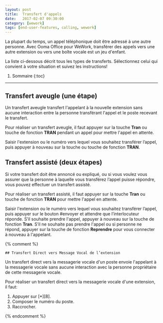 ```yaml
---
layout: post
title:  Transfert d'appels
date:   2017-02-07 09:30:00
category: [wework]
tags: [end-user-features, calling, wework]
---
```


La plupart du temps, un appel téléphonique doit être adressé à une autre personne. Avec Ooma Office pour WeWork, transférer des appels vers une autre extension ou vers une boîte vocale est un jeu d'enfant.

La liste ci-dessous décrit tous les types de transferts. Sélectionnez celui qui convient à votre situation et suivez les instructions!

1. Sommaire
{:toc}
* * *

## Transfert aveugle (une étape)

Un transfert aveugle transfert l'appelant à la nouvelle extension sans aucune interaction entre la personne transférant l'appel et le poste recevant le transfert.

Pour réaliser un transfert aveugle, il faut appuyer sur la touche **Tran** ou touche de fonction **TRAN** pendant un appel pour mettre l'appel en attente.

Saisir l'extension ou le numéro vers lequel vous souhaitez transférer l’appel, puis appuyer à nouveau sur la touche ou touche de fonction **TRAN**.

## Transfert assisté (deux étapes)

Si votre transfert doit être annoncé ou expliqué, ou si vous voulez vous assurer que la personne à laquelle vous transférez l’appel puisse répondre, vous pouvez effectuer un transfert assisté.

Pour réaliser un transfert assisté, il faut appuyer sur la touche **Tran** ou touche de fonction **TRAN** pour mettre l'appel en attente.

Saisir l'extension ou le numéro vers lequel vous souhaitez transférer l’appel, puis appuyer sur le bouton #envoyer et attendre que l’interlocuteur réponde. S’il souhaite prendre l'appel, appuyer à nouveau sur la touche de fonction **Tran**. S’il ne souhaite pas prendre l'appel ou si personne ne répond, appuyer sur la touche de fonction **Reprendre** pour vous connecter à nouveau à l'appelant.

{% comment %}

	## Transfert Direct vers Message Vocal de l’extension

Un transfert direct vers la messagerie vocale d'un poste envoie l'appelant à la messagerie vocale sans aucune interaction avec la personne propriétaire de cette messagerie vocale.

Pour réaliser un transfert direct vers la messagerie vocale d'une extension, il faut:

1. Appuyer sur [*][8].
2. Composer le numéro du poste.
3. Raccrocher.

{% endcomment %}